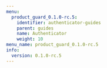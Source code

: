 ```yaml
---
menu:
  product_guard_0.1.0-rc.5:
    identifier: authenticator-guides
    parent: guides
    name: Authenticator
    weight: 10
menu_name: product_guard_0.1.0-rc.5
info:
  version: 0.1.0-rc.5
---
```


